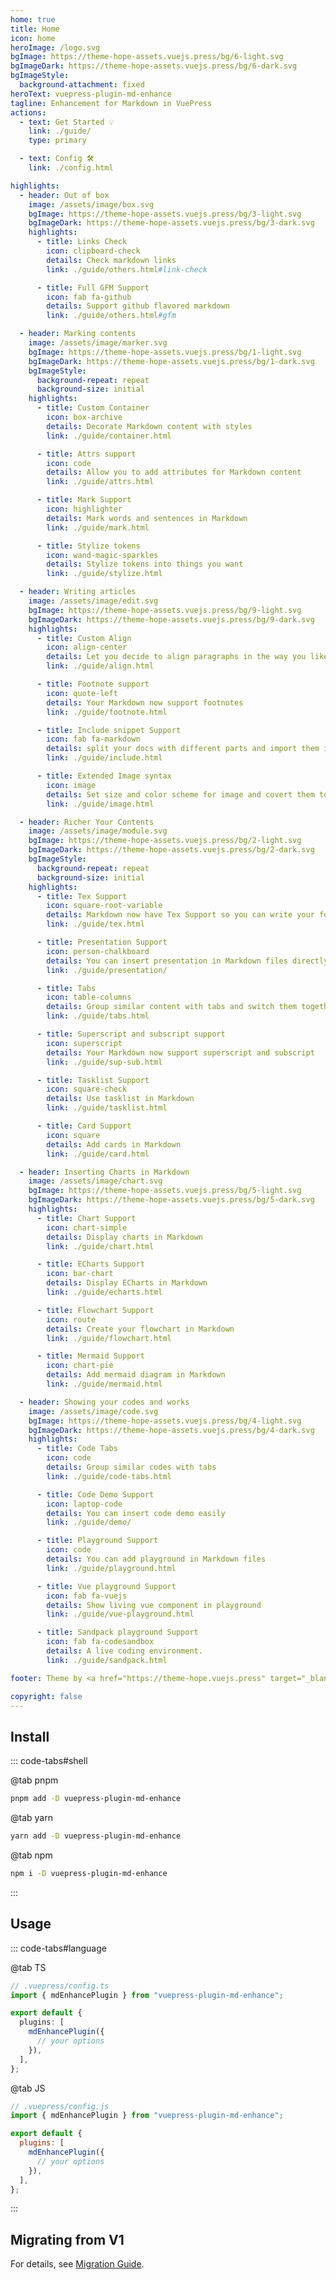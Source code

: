 ```yaml
---
home: true
title: Home
icon: home
heroImage: /logo.svg
bgImage: https://theme-hope-assets.vuejs.press/bg/6-light.svg
bgImageDark: https://theme-hope-assets.vuejs.press/bg/6-dark.svg
bgImageStyle:
  background-attachment: fixed
heroText: vuepress-plugin-md-enhance
tagline: Enhancement for Markdown in VuePress
actions:
  - text: Get Started 💡
    link: ./guide/
    type: primary

  - text: Config 🛠
    link: ./config.html

highlights:
  - header: Out of box
    image: /assets/image/box.svg
    bgImage: https://theme-hope-assets.vuejs.press/bg/3-light.svg
    bgImageDark: https://theme-hope-assets.vuejs.press/bg/3-dark.svg
    highlights:
      - title: Links Check
        icon: clipboard-check
        details: Check markdown links
        link: ./guide/others.html#link-check

      - title: Full GFM Support
        icon: fab fa-github
        details: Support github flavored markdown
        link: ./guide/others.html#gfm

  - header: Marking contents
    image: /assets/image/marker.svg
    bgImage: https://theme-hope-assets.vuejs.press/bg/1-light.svg
    bgImageDark: https://theme-hope-assets.vuejs.press/bg/1-dark.svg
    bgImageStyle:
      background-repeat: repeat
      background-size: initial
    highlights:
      - title: Custom Container
        icon: box-archive
        details: Decorate Markdown content with styles
        link: ./guide/container.html

      - title: Attrs support
        icon: code
        details: Allow you to add attributes for Markdown content
        link: ./guide/attrs.html

      - title: Mark Support
        icon: highlighter
        details: Mark words and sentences in Markdown
        link: ./guide/mark.html

      - title: Stylize tokens
        icon: wand-magic-sparkles
        details: Stylize tokens into things you want
        link: ./guide/stylize.html

  - header: Writing articles
    image: /assets/image/edit.svg
    bgImage: https://theme-hope-assets.vuejs.press/bg/9-light.svg
    bgImageDark: https://theme-hope-assets.vuejs.press/bg/9-dark.svg
    highlights:
      - title: Custom Align
        icon: align-center
        details: Let you decide to align paragraphs in the way you like
        link: ./guide/align.html

      - title: Footnote support
        icon: quote-left
        details: Your Markdown now support footnotes
        link: ./guide/footnote.html

      - title: Include snippet Support
        icon: fab fa-markdown
        details: split your docs with different parts and import them in Markdown
        link: ./guide/include.html

      - title: Extended Image syntax
        icon: image
        details: Set size and color scheme for image and covert them to figure
        link: ./guide/image.html

  - header: Richer Your Contents
    image: /assets/image/module.svg
    bgImage: https://theme-hope-assets.vuejs.press/bg/2-light.svg
    bgImageDark: https://theme-hope-assets.vuejs.press/bg/2-dark.svg
    bgImageStyle:
      background-repeat: repeat
      background-size: initial
    highlights:
      - title: Tex Support
        icon: square-root-variable
        details: Markdown now have Tex Support so you can write your formula
        link: ./guide/tex.html

      - title: Presentation Support
        icon: person-chalkboard
        details: You can insert presentation in Markdown files directly
        link: ./guide/presentation/

      - title: Tabs
        icon: table-columns
        details: Group similar content with tabs and switch them together
        link: ./guide/tabs.html

      - title: Superscript and subscript support
        icon: superscript
        details: Your Markdown now support superscript and subscript
        link: ./guide/sup-sub.html

      - title: Tasklist Support
        icon: square-check
        details: Use tasklist in Markdown
        link: ./guide/tasklist.html

      - title: Card Support
        icon: square
        details: Add cards in Markdown
        link: ./guide/card.html

  - header: Inserting Charts in Markdown
    image: /assets/image/chart.svg
    bgImage: https://theme-hope-assets.vuejs.press/bg/5-light.svg
    bgImageDark: https://theme-hope-assets.vuejs.press/bg/5-dark.svg
    highlights:
      - title: Chart Support
        icon: chart-simple
        details: Display charts in Markdown
        link: ./guide/chart.html

      - title: ECharts Support
        icon: bar-chart
        details: Display ECharts in Markdown
        link: ./guide/echarts.html

      - title: Flowchart Support
        icon: route
        details: Create your flowchart in Markdown
        link: ./guide/flowchart.html

      - title: Mermaid Support
        icon: chart-pie
        details: Add mermaid diagram in Markdown
        link: ./guide/mermaid.html

  - header: Showing your codes and works
    image: /assets/image/code.svg
    bgImage: https://theme-hope-assets.vuejs.press/bg/4-light.svg
    bgImageDark: https://theme-hope-assets.vuejs.press/bg/4-dark.svg
    highlights:
      - title: Code Tabs
        icon: code
        details: Group similar codes with tabs
        link: ./guide/code-tabs.html

      - title: Code Demo Support
        icon: laptop-code
        details: You can insert code demo easily
        link: ./guide/demo/

      - title: Playground Support
        icon: code
        details: You can add playground in Markdown files
        link: ./guide/playground.html

      - title: Vue playground Support
        icon: fab fa-vuejs
        details: Show living vue component in playground
        link: ./guide/vue-playground.html

      - title: Sandpack playground Support
        icon: fab fa-codesandbox
        details: A live coding environment.
        link: ./guide/sandpack.html

footer: Theme by <a href="https://theme-hope.vuejs.press" target="_blank">VuePress Theme Hope</a> | MIT Licensed, Copyright © 2019-present Mr.Hope

copyright: false
---
```


## Install

::: code-tabs#shell

@tab pnpm

```bash
pnpm add -D vuepress-plugin-md-enhance
```

@tab yarn

```bash
yarn add -D vuepress-plugin-md-enhance
```

@tab npm

```bash
npm i -D vuepress-plugin-md-enhance
```

:::

## Usage

::: code-tabs#language

@tab TS

```ts
// .vuepress/config.ts
import { mdEnhancePlugin } from "vuepress-plugin-md-enhance";

export default {
  plugins: [
    mdEnhancePlugin({
      // your options
    }),
  ],
};
```

@tab JS

```js
// .vuepress/config.js
import { mdEnhancePlugin } from "vuepress-plugin-md-enhance";

export default {
  plugins: [
    mdEnhancePlugin({
      // your options
    }),
  ],
};
```

:::

## Migrating from V1

For details, see [Migration Guide](./migration.md).
